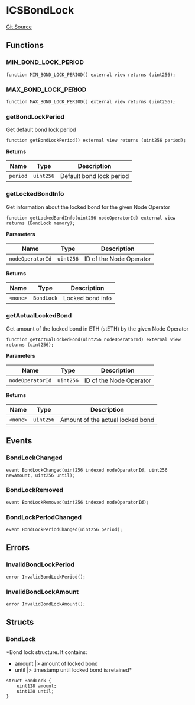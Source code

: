 # ICSBondLock
[Git Source](https://github.com/lidofinance/community-staking-module/blob/a195b01bbb6171373c6b27ef341ec075aa98a44e/src/interfaces/ICSBondLock.sol)


## Functions
### MIN_BOND_LOCK_PERIOD


```solidity
function MIN_BOND_LOCK_PERIOD() external view returns (uint256);
```

### MAX_BOND_LOCK_PERIOD


```solidity
function MAX_BOND_LOCK_PERIOD() external view returns (uint256);
```

### getBondLockPeriod

Get default bond lock period


```solidity
function getBondLockPeriod() external view returns (uint256 period);
```
**Returns**

|Name|Type|Description|
|----|----|-----------|
|`period`|`uint256`|Default bond lock period|


### getLockedBondInfo

Get information about the locked bond for the given Node Operator


```solidity
function getLockedBondInfo(uint256 nodeOperatorId) external view returns (BondLock memory);
```
**Parameters**

|Name|Type|Description|
|----|----|-----------|
|`nodeOperatorId`|`uint256`|ID of the Node Operator|

**Returns**

|Name|Type|Description|
|----|----|-----------|
|`<none>`|`BondLock`|Locked bond info|


### getActualLockedBond

Get amount of the locked bond in ETH (stETH) by the given Node Operator


```solidity
function getActualLockedBond(uint256 nodeOperatorId) external view returns (uint256);
```
**Parameters**

|Name|Type|Description|
|----|----|-----------|
|`nodeOperatorId`|`uint256`|ID of the Node Operator|

**Returns**

|Name|Type|Description|
|----|----|-----------|
|`<none>`|`uint256`|Amount of the actual locked bond|


## Events
### BondLockChanged

```solidity
event BondLockChanged(uint256 indexed nodeOperatorId, uint256 newAmount, uint256 until);
```

### BondLockRemoved

```solidity
event BondLockRemoved(uint256 indexed nodeOperatorId);
```

### BondLockPeriodChanged

```solidity
event BondLockPeriodChanged(uint256 period);
```

## Errors
### InvalidBondLockPeriod

```solidity
error InvalidBondLockPeriod();
```

### InvalidBondLockAmount

```solidity
error InvalidBondLockAmount();
```

## Structs
### BondLock
*Bond lock structure.
It contains:
- amount   |> amount of locked bond
- until    |> timestamp until locked bond is retained*


```solidity
struct BondLock {
    uint128 amount;
    uint128 until;
}
```

